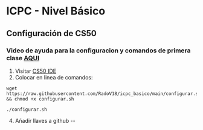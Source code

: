 # ICPC - Nivel Básico
## Configuración de CS50
### Video de ayuda para la configuracion y comandos de primera clase [AQUI]()
1. Visitar [CS50 IDE](https://ide.cs50.io/)
2. Colocar en linea de comandos:

```
wget https://raw.githubusercontent.com/RadoV18/icpc_basico/main/configurar.sh && chmod +x configurar.sh
```

```
./configurar.sh
```

4. Añadir llaves a github
--
